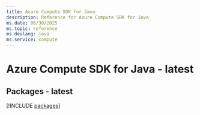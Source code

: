 ```yaml
---
title: Azure Compute SDK for Java
description: Reference for Azure Compute SDK for Java
ms.date: 06/30/2025
ms.topic: reference
ms.devlang: java
ms.service: compute
---
```

# Azure Compute SDK for Java - latest
## Packages - latest
[!INCLUDE [packages](compute-index.md)]